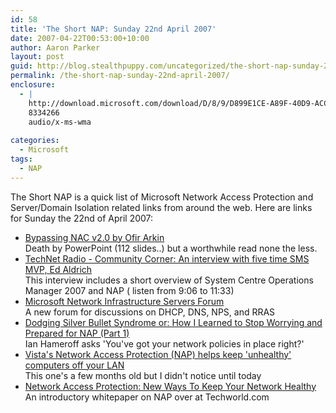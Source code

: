 ```yaml
---
id: 58
title: 'The Short NAP: Sunday 22nd April 2007'
date: 2007-04-22T00:53:00+10:00
author: Aaron Parker
layout: post
guid: http://blog.stealthpuppy.com/uncategorized/the-short-nap-sunday-22nd-april-2007
permalink: /the-short-nap-sunday-22nd-april-2007/
enclosure:
  - |
    http://download.microsoft.com/download/D/8/9/D899E1CE-A89F-40D9-ACCE-0B5C0BA8C328/TechNetRadio-070417-RSS.wma
    8334266
    audio/x-ms-wma
    
categories:
  - Microsoft
tags:
  - NAP
---
```

The Short NAP is a quick list of Microsoft Network Access Protection and Server/Domain Isolation related links from around the web. Here are links for Sunday the 22nd of April 2007:

  * [Bypassing NAC v2.0 by Ofir Arkin](http://www.sys-security.com/archive/conferences/shmoocon/ShmooCon_07_Bypassing_NAC.pdf)  
    Death by PowerPoint (112 slides..) but a worthwhile read none the less.
  * [TechNet Radio - Community Corner: An interview with five time SMS MVP, Ed Aldrich](http://download.microsoft.com/download/D/8/9/D899E1CE-A89F-40D9-ACCE-0B5C0BA8C328/TechNetRadio-070417-RSS.wma)  
    This interview includes a short overview of System Centre Operations Manager 2007 and NAP ( listen from 9:06 to 11:33)
  * [Microsoft Network Infrastructure Servers Forum](http://forums.microsoft.com/TechNet/ShowForum.aspx?ForumID=1510&SiteID=17)  
    A new forum for discussions on DHCP, DNS, NPS, and RRAS
  * [Dodging Silver Bullet Syndrome or: How I Learned to Stop Worrying and Prepared for NAP (Part 1)](http://blogs.technet.com/ianhamer/archive/2007/04/13/dodging-silver-bullet-syndrome-or-how-i-learned-to-stop-worrying-and-prepared-for-nap-part-1.aspx)  
    Ian Hameroff asks 'You've got your network policies in place right?'
  * [Vista's Network Access Protection (NAP) helps keep 'unhealthy' computers off your LAN](http://articles.techrepublic.com.com/5100-10877_11-6153295.html)  
    This one's a few months old but I didn't notice until today
  * [Network Access Protection: New Ways To Keep Your Network Healthy](http://www.techworld.com/security/whitepapers/index.cfm?whitepaperid=3477)  
    An introductory whitepaper on NAP over at Techworld.com